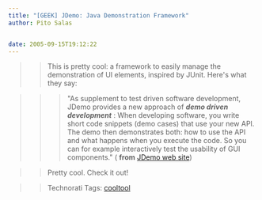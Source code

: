 ```yaml
---
title: "[GEEK] JDemo: Java Demonstration Framework"
author: Pito Salas


date: 2005-09-15T19:12:22
---
```



>>

>> This is pretty cool: a framework to easily manage the demonstration of UI
elements, inspired by JUnit. Here's what they say:

>>

>>> "As supplement to test driven software development, JDemo provides a new
approach of **_demo driven development_** : When developing software, you
write short code snippets (demo cases) that use your new API. The demo then
demonstrates both: how to use the API and what happens when you execute the
code. So you can for example interactively test the usability of GUI
components." ( **from** [JDemo web site](<http://www.jdemo.de/>))

>>

>> Pretty cool. Check it out!  
>
>>

>> Technorati Tags: [cooltool](<http://www.technorati.com/tag/cooltool>)


